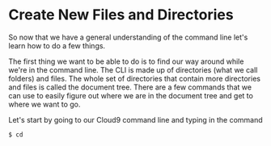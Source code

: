 # Create New Files and Directories

So now that we have a general understanding of the command line let's learn how to do a few things.

The first thing we want to be able to do is to find our way around while we're in the command line. The CLI is made up of directories (what we call folders) and files. The whole set of directories that contain more directories and files is called the document tree. There are a few commands that we can use to easily figure out where we are in the document tree and get to where we want to go.

Let's start by going to our Cloud9 command line and typing in the command
```bash
$ cd
```
